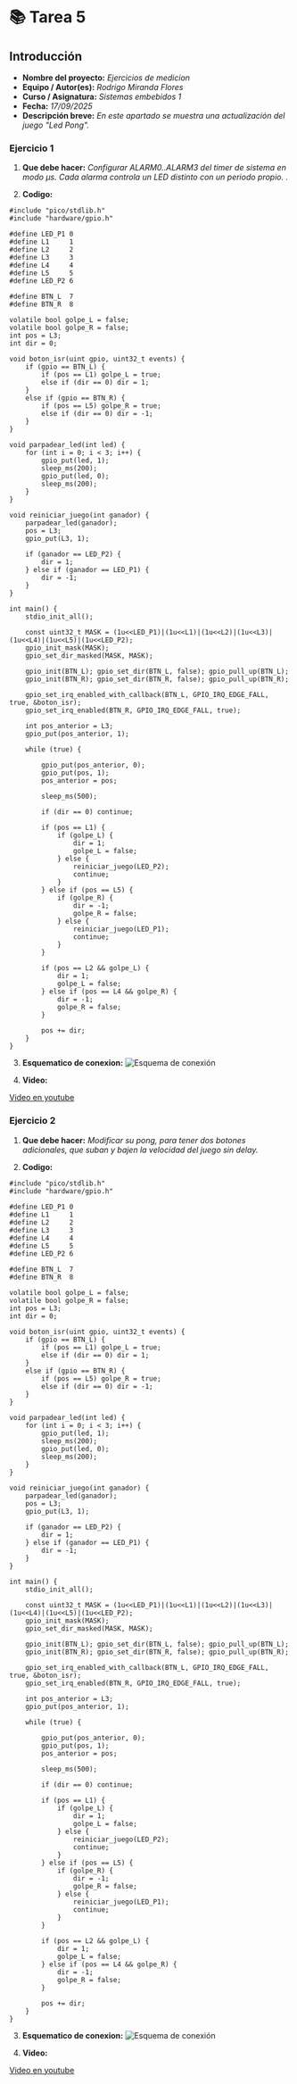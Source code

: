 # 📚 **Tarea 5**

## **Introducción**

- **Nombre del proyecto:** _Ejercicios de medicion_  
- **Equipo / Autor(es):** _Rodrigo Miranda Flores_  
- **Curso / Asignatura:** _Sistemas embebidos 1_  
- **Fecha:** _17/09/2025_  
- **Descripción breve:** _En este apartado se muestra una actualización del juego "Led Pong"._

### **Ejercicio 1**

1) **Que debe hacer:**
_Configurar ALARM0..ALARM3 del timer de sistema en modo µs. Cada alarma controla un LED distinto con un periodo propio. ._

2) **Codigo:**
```
#include "pico/stdlib.h"
#include "hardware/gpio.h"
 
#define LED_P1 0
#define L1     1
#define L2     2
#define L3     3
#define L4     4
#define L5     5
#define LED_P2 6
 
#define BTN_L  7
#define BTN_R  8
 
volatile bool golpe_L = false;
volatile bool golpe_R = false;
int pos = L3;
int dir = 0;
 
void boton_isr(uint gpio, uint32_t events) {
    if (gpio == BTN_L) {
        if (pos == L1) golpe_L = true;
        else if (dir == 0) dir = 1;
    }
    else if (gpio == BTN_R) {
        if (pos == L5) golpe_R = true;
        else if (dir == 0) dir = -1;
    }
}
 
void parpadear_led(int led) {
    for (int i = 0; i < 3; i++) {
        gpio_put(led, 1);
        sleep_ms(200);
        gpio_put(led, 0);
        sleep_ms(200);
    }
}
 
void reiniciar_juego(int ganador) {
    parpadear_led(ganador);
    pos = L3;
    gpio_put(L3, 1);
   
    if (ganador == LED_P2) {
        dir = 1;
    } else if (ganador == LED_P1) {
        dir = -1;
    }
}
 
int main() {
    stdio_init_all();
 
    const uint32_t MASK = (1u<<LED_P1)|(1u<<L1)|(1u<<L2)|(1u<<L3)|(1u<<L4)|(1u<<L5)|(1u<<LED_P2);
    gpio_init_mask(MASK);
    gpio_set_dir_masked(MASK, MASK);
 
    gpio_init(BTN_L); gpio_set_dir(BTN_L, false); gpio_pull_up(BTN_L);
    gpio_init(BTN_R); gpio_set_dir(BTN_R, false); gpio_pull_up(BTN_R);
 
    gpio_set_irq_enabled_with_callback(BTN_L, GPIO_IRQ_EDGE_FALL, true, &boton_isr);
    gpio_set_irq_enabled(BTN_R, GPIO_IRQ_EDGE_FALL, true);
 
    int pos_anterior = L3;
    gpio_put(pos_anterior, 1);
 
    while (true) {
 
        gpio_put(pos_anterior, 0);
        gpio_put(pos, 1);
        pos_anterior = pos;
 
        sleep_ms(500);
 
        if (dir == 0) continue;
 
        if (pos == L1) {
            if (golpe_L) {
                dir = 1;
                golpe_L = false;
            } else {
                reiniciar_juego(LED_P2);
                continue;
            }
        } else if (pos == L5) {
            if (golpe_R) {
                dir = -1;
                golpe_R = false;
            } else {
                reiniciar_juego(LED_P1);
                continue;
            }
        }
 
        if (pos == L2 && golpe_L) {
            dir = 1;
            golpe_L = false;
        } else if (pos == L4 && golpe_R) {
            dir = -1;
            golpe_R = false;
        }
 
        pos += dir;
    }
}
```

3) **Esquematico de conexion:**
![Esquema de conexión](T4.png)

4) **Video:**

[Video en youtube](https://youtube.com/shorts/lCiT8hK5L0s)

### **Ejercicio 2**

1) **Que debe hacer:**
_Modificar su pong, para tener dos botones adicionales, que suban y bajen la velocidad del juego sin delay._

2) **Codigo:**
```
#include "pico/stdlib.h"
#include "hardware/gpio.h"
 
#define LED_P1 0
#define L1     1
#define L2     2
#define L3     3
#define L4     4
#define L5     5
#define LED_P2 6
 
#define BTN_L  7
#define BTN_R  8
 
volatile bool golpe_L = false;
volatile bool golpe_R = false;
int pos = L3;
int dir = 0;
 
void boton_isr(uint gpio, uint32_t events) {
    if (gpio == BTN_L) {
        if (pos == L1) golpe_L = true;
        else if (dir == 0) dir = 1;
    }
    else if (gpio == BTN_R) {
        if (pos == L5) golpe_R = true;
        else if (dir == 0) dir = -1;
    }
}
 
void parpadear_led(int led) {
    for (int i = 0; i < 3; i++) {
        gpio_put(led, 1);
        sleep_ms(200);
        gpio_put(led, 0);
        sleep_ms(200);
    }
}
 
void reiniciar_juego(int ganador) {
    parpadear_led(ganador);
    pos = L3;
    gpio_put(L3, 1);
   
    if (ganador == LED_P2) {
        dir = 1;
    } else if (ganador == LED_P1) {
        dir = -1;
    }
}
 
int main() {
    stdio_init_all();
 
    const uint32_t MASK = (1u<<LED_P1)|(1u<<L1)|(1u<<L2)|(1u<<L3)|(1u<<L4)|(1u<<L5)|(1u<<LED_P2);
    gpio_init_mask(MASK);
    gpio_set_dir_masked(MASK, MASK);
 
    gpio_init(BTN_L); gpio_set_dir(BTN_L, false); gpio_pull_up(BTN_L);
    gpio_init(BTN_R); gpio_set_dir(BTN_R, false); gpio_pull_up(BTN_R);
 
    gpio_set_irq_enabled_with_callback(BTN_L, GPIO_IRQ_EDGE_FALL, true, &boton_isr);
    gpio_set_irq_enabled(BTN_R, GPIO_IRQ_EDGE_FALL, true);
 
    int pos_anterior = L3;
    gpio_put(pos_anterior, 1);
 
    while (true) {
 
        gpio_put(pos_anterior, 0);
        gpio_put(pos, 1);
        pos_anterior = pos;
 
        sleep_ms(500);
 
        if (dir == 0) continue;
 
        if (pos == L1) {
            if (golpe_L) {
                dir = 1;
                golpe_L = false;
            } else {
                reiniciar_juego(LED_P2);
                continue;
            }
        } else if (pos == L5) {
            if (golpe_R) {
                dir = -1;
                golpe_R = false;
            } else {
                reiniciar_juego(LED_P1);
                continue;
            }
        }
 
        if (pos == L2 && golpe_L) {
            dir = 1;
            golpe_L = false;
        } else if (pos == L4 && golpe_R) {
            dir = -1;
            golpe_R = false;
        }
 
        pos += dir;
    }
}
```

3) **Esquematico de conexion:**
![Esquema de conexión](T4.png)

4) **Video:**

[Video en youtube](https://youtube.com/shorts/lCiT8hK5L0s)